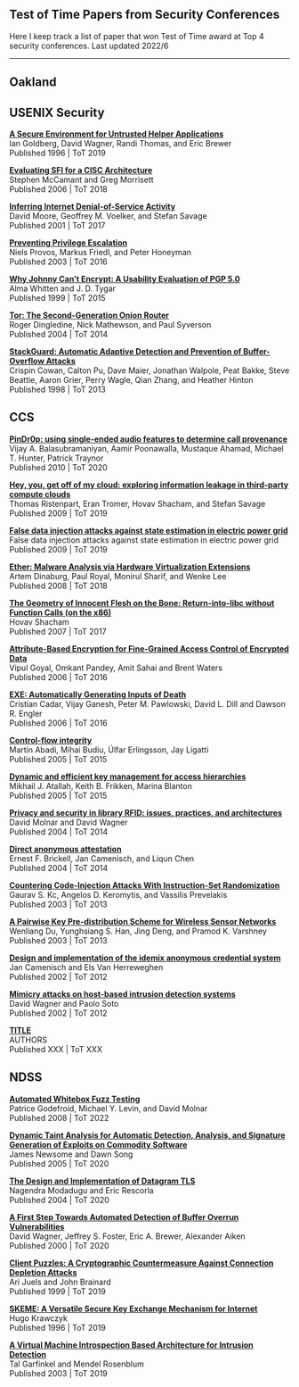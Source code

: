 ## Test of Time Papers from Security Conferences

Here I keep track a list of paper that won Test of Time award at Top 4 security conferences. Last updated 2022/6

---

## Oakland 



## USENIX Security 

**[A Secure Environment for Untrusted Helper Applications](https://www.usenix.org/conference/6th-usenix-security-symposium/secure-environment-untrusted-helper-applications)** <br>
Ian Goldberg, David Wagner, Randi Thomas, and Eric Brewer <br>
Published 1996 | ToT 2019

**[Evaluating SFI for a CISC Architecture](https://www.usenix.org/conference/15th-usenix-security-symposium/evaluating-sfi-cisc-architecture)** <br>
Stephen McCamant and Greg Morrisett<br>
Published 2006 | ToT 2018

**[Inferring Internet Denial-of-Service Activity](https://www.usenix.org/conference/10th-usenix-security-symposium/inferring-internet-denial-service-activity)** <br>
David Moore, Geoffrey M. Voelker, and Stefan Savage<br>
Published 2001 | ToT 2017

**[Preventing Privilege Escalation](https://www.usenix.org/conference/12th-usenix-security-symposium/preventing-privilege-escalation)** <br>
Niels Provos, Markus Friedl, and Peter Honeyman<br>
Published 2003 | ToT 2016


**[Why Johnny Can’t Encrypt: A Usability Evaluation of PGP 5.0](https://www.usenix.org/conference/8th-usenix-security-symposium/why-johnny-cant-encrypt-usability-evaluation-pgp-50)** <br>
Alma Whitten and J. D. Tygar<br>
Published 1999 | ToT 2015


**[Tor: The Second-Generation Onion Router](https://www.usenix.org/conference/13th-usenix-security-symposium/tor-second-generation-onion-router)** <br>
Roger Dingledine, Nick Mathewson, and Paul Syverson<br>
Published 2004 | ToT 2014


**[StackGuard: Automatic Adaptive Detection and Prevention of Buffer-Overflow Attacks](https://www.usenix.org/conference/7th-usenix-security-symposium/stackguard-automatic-adaptive-detection-and-prevention)** <br>
Crispin Cowan, Calton Pu, Dave Maier, Jonathan Walpole, Peat Bakke, Steve Beattie, Aaron Grier, Perry Wagle, Qian Zhang, and Heather Hinton<br>
Published 1998 | ToT 2013

## CCS

**[PinDr0p: using single-ended audio features to determine call provenance](LINK)** <br>
Vijay A. Balasubramaniyan, Aamir Poonawalla, Mustaque Ahamad, Michael T. Hunter, Patrick Traynor<br>
Published 2010 | ToT 2020


**[Hey, you, get off of my cloud: exploring information leakage in third-party compute clouds](LINK)** <br>
Thomas Ristenpart, Eran Tromer, Hovav Shacham, and Stefan Savage<br>
Published 2009 | ToT 2019


**[False data injection attacks against state estimation in electric power grid](LINK)** <br>
False data injection attacks against state estimation in electric power grid<br>
Published 2009 | ToT 2019


**[Ether: Malware Analysis via Hardware Virtualization Extensions](LINK)** <br>
Artem Dinaburg, Paul Royal, Monirul Sharif, and Wenke Lee<br>
Published 2008 | ToT 2018


**[The Geometry of Innocent Flesh on the Bone: Return-into-libc without Function Calls (on the x86)](LINK)** <br>
Hovav Shacham<br>
Published 2007 | ToT 2017


**[Attribute-Based Encryption for Fine-Grained Access Control of Encrypted Data](LINK)** <br>
Vipul Goyal, Omkant Pandey, Amit Sahai and Brent Waters<br>
Published 2006 | ToT 2016


**[EXE: Automatically Generating Inputs of Death](LINK)** <br>
Cristian Cadar, Vijay Ganesh, Peter M. Pawlowski, David L. Dill and Dawson R. Engler<br>
Published 2006 | ToT 2016


**[Control-flow integrity](LINK)** <br>
Martín Abadi, Mihai Budiu, Úlfar Erlingsson, Jay Ligatti<br>
Published 2005 | ToT 2015


**[Dynamic and efficient key management for access hierarchies](LINK)** <br>
Mikhail J. Atallah, Keith B. Frikken, Marina Blanton<br>
Published 2005 | ToT 2015


**[Privacy and security in library RFID: issues, practices, and architectures](LINK)** <br>
David Molnar and David Wagner<br>
Published 2004 | ToT 2014



**[Direct anonymous attestation](LINK)** <br>
Ernest F. Brickell, Jan Camenisch, and Liqun Chen <br>
Published 2004 | ToT 2014

**[Countering Code-Injection Attacks With Instruction-Set Randomization](LINK)** <br>
Gaurav S. Kc, Angelos D. Keromytis, and Vassilis Prevelakis<br>
Published 2003 | ToT 2013


**[A Pairwise Key Pre-distribution Scheme for Wireless Sensor Networks](LINK)** <br>
Wenliang Du, Yunghsiang S. Han, Jing Deng, and Pramod K. Varshney <br>
Published 2003 | ToT 2013

**[Design and implementation of the idemix anonymous credential system](LINK)** <br>
Jan Camenisch and Els Van Herreweghen<br>
Published 2002 | ToT 2012

**[Mimicry attacks on host-based intrusion detection systems](LINK)** <br>
David Wagner and Paolo Soto<br>
Published 2002 | ToT 2012


**[TITLE](LINK)** <br>
AUTHORS<br>
Published XXX | ToT XXX

## NDSS

**[Automated Whitebox Fuzz Testing](https://www.ndss-symposium.org/wp-content/uploads/2017/09/Automated-Whitebox-Fuzz-Testing-paper-Patrice-Godefroid.pdf)** <br>
Patrice Godefroid, Michael Y. Levin, and David Molnar<br>
Published 2008 | ToT 2022

**[Dynamic Taint Analysis for Automatic Detection, Analysis, and Signature Generation of Exploits on Commodity Software](https://www.ndss-symposium.org/wp-content/uploads/2017/09/Dynamic-Taint-Analysis-for-Automatic-Detection-Analysis-and-SignatureGeneration-of-Exploits-on-Commodity-Software-Dawn-Song.pdf)** <br>
James Newsome and Dawn Song<br>
Published 2005 | ToT 2020

**[The Design and Implementation of Datagram TLS](https://www.ndss-symposium.org/wp-content/uploads/2017/09/Modadugu.pdf)** <br>
Nagendra Modadugu and Eric Rescorla<br>
Published 2004 | ToT 2020

**[A First Step Towards Automated Detection of Buffer Overrun Vulnerabilities](https://www.ndss-symposium.org/wp-content/uploads/2017/09/A-First-Step-Towards-Automated-Detection-of-Buffer-Overrun-Vulnerabilities-Paper-David-Wagner.pdf)** <br>
David Wagner, Jeffrey S. Foster, Eric A. Brewer, Alexander Aiken <br>
Published 2000 | ToT 2020

**[Client Puzzles: A Cryptographic Countermeasure Against Connection Depletion Attacks](https://www.ndss-symposium.org/wp-content/uploads/2017/09/A-Cryptographic-Defense-Against-Connection-Depletion-Attacks-Ari-Juels.pdf)** <br>
Ari Juels and John Brainard<br>
Published 1999 | ToT 2019

**[SKEME: A Versatile Secure Key Exchange Mechanism for Internet](https://www.ndss-symposium.org/wp-content/uploads/2017/09/krawczyk.ps)** <br>
Hugo Krawczyk<br>
Published 1996 | ToT 2019

**[A Virtual Machine Introspection Based Architecture for Intrusion Detection](https://www.ndss-symposium.org/wp-content/uploads/2017/09/A-Virtual-Machine-Introspection-Based-Architecture-for-Intrusion-Detection-Tal-Garfinkel.pdf)** <br>
Tal Garfinkel and Mendel Rosenblum<br>
Published 2003 | ToT 2019


